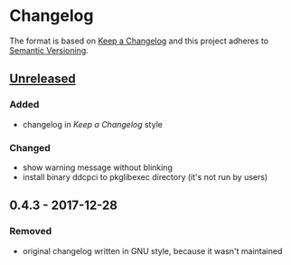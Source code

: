 # Changelog

The format is based on [Keep a Changelog](http://keepachangelog.com/en/1.0.0/)
and this project adheres to [Semantic Versioning](http://semver.org/spec/v2.0.0.html).

## [Unreleased]
### Added
- changelog in *Keep a Changelog* style

### Changed
- show warning message without blinking
- install binary ddcpci to pkglibexec directory (it's not run by users)

## 0.4.3 - 2017-12-28
### Removed
- original changelog written in GNU style, because it wasn't maintained

[Unreleased]: https://github.com/ddccontrol/ddccontrol/compare/0.4.3...HEAD
